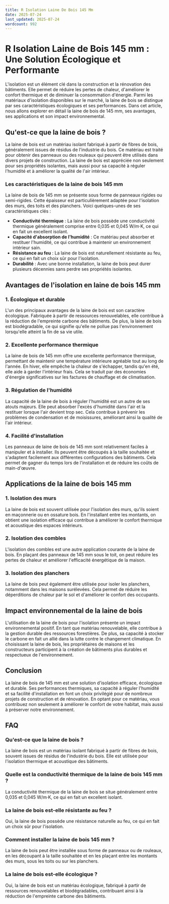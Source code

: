 ```yaml
---
title: R Isolation Laine De Bois 145 Mm
date: 2025-07-24
last_updated: 2025-07-24
wordcount: 992
---
```


# R Isolation Laine de Bois 145 mm : Une Solution Écologique et Performante

L'isolation est un élément clé dans la construction et la rénovation des bâtiments. Elle permet de réduire les pertes de chaleur, d'améliorer le confort thermique et de diminuer la consommation d'énergie. Parmi les matériaux d'isolation disponibles sur le marché, la laine de bois se distingue par ses caractéristiques écologiques et ses performances. Dans cet article, nous allons explorer en détail la laine de bois de 145 mm, ses avantages, ses applications et son impact environnemental.

## Qu'est-ce que la laine de bois ?

La laine de bois est un matériau isolant fabriqué à partir de fibres de bois, généralement issues de résidus de l'industrie du bois. Ce matériau est traité pour obtenir des panneaux ou des rouleaux qui peuvent être utilisés dans divers projets de construction. La laine de bois est appréciée non seulement pour ses propriétés isolantes, mais aussi pour sa capacité à réguler l'humidité et à améliorer la qualité de l'air intérieur.

### Les caractéristiques de la laine de bois 145 mm

La laine de bois de 145 mm se présente sous forme de panneaux rigides ou semi-rigides. Cette épaisseur est particulièrement adaptée pour l'isolation des murs, des toits et des planchers. Voici quelques-unes de ses caractéristiques clés :

- **Conductivité thermique** : La laine de bois possède une conductivité thermique généralement comprise entre 0,035 et 0,045 W/m·K, ce qui en fait un excellent isolant.
- **Capacité d'absorption de l'humidité** : Ce matériau peut absorber et restituer l'humidité, ce qui contribue à maintenir un environnement intérieur sain.
- **Résistance au feu** : La laine de bois est naturellement résistante au feu, ce qui en fait un choix sûr pour l'isolation.
- **Durabilité** : Avec une bonne installation, la laine de bois peut durer plusieurs décennies sans perdre ses propriétés isolantes.

## Avantages de l'isolation en laine de bois 145 mm

### 1. Écologique et durable

L'un des principaux avantages de la laine de bois est son caractère écologique. Fabriquée à partir de ressources renouvelables, elle contribue à la réduction de l'empreinte carbone des bâtiments. De plus, la laine de bois est biodégradable, ce qui signifie qu'elle ne pollue pas l'environnement lorsqu'elle atteint la fin de sa vie utile.

### 2. Excellente performance thermique

La laine de bois de 145 mm offre une excellente performance thermique, permettant de maintenir une température intérieure agréable tout au long de l'année. En hiver, elle empêche la chaleur de s'échapper, tandis qu'en été, elle aide à garder l'intérieur frais. Cela se traduit par des économies d'énergie significatives sur les factures de chauffage et de climatisation.

### 3. Régulation de l'humidité

La capacité de la laine de bois à réguler l'humidité est un autre de ses atouts majeurs. Elle peut absorber l'excès d'humidité dans l'air et la restituer lorsque l'air devient trop sec. Cela contribue à prévenir les problèmes de condensation et de moisissures, améliorant ainsi la qualité de l'air intérieur.

### 4. Facilité d'installation

Les panneaux de laine de bois de 145 mm sont relativement faciles à manipuler et à installer. Ils peuvent être découpés à la taille souhaitée et s'adaptent facilement aux différentes configurations des bâtiments. Cela permet de gagner du temps lors de l'installation et de réduire les coûts de main-d'œuvre.

## Applications de la laine de bois 145 mm

### 1. Isolation des murs

La laine de bois est souvent utilisée pour l'isolation des murs, qu'ils soient en maçonnerie ou en ossature bois. En l'installant entre les montants, on obtient une isolation efficace qui contribue à améliorer le confort thermique et acoustique des espaces intérieurs.

### 2. Isolation des combles

L'isolation des combles est une autre application courante de la laine de bois. En plaçant des panneaux de 145 mm sous le toit, on peut réduire les pertes de chaleur et améliorer l'efficacité énergétique de la maison.

### 3. Isolation des planchers

La laine de bois peut également être utilisée pour isoler les planchers, notamment dans les maisons surélevées. Cela permet de réduire les déperditions de chaleur par le sol et d'améliorer le confort des occupants.

## Impact environnemental de la laine de bois

L'utilisation de la laine de bois pour l'isolation présente un impact environnemental positif. En tant que matériau renouvelable, elle contribue à la gestion durable des ressources forestières. De plus, sa capacité à stocker le carbone en fait un allié dans la lutte contre le changement climatique. En choisissant la laine de bois, les propriétaires de maisons et les constructeurs participent à la création de bâtiments plus durables et respectueux de l'environnement.

## Conclusion

La laine de bois de 145 mm est une solution d'isolation efficace, écologique et durable. Ses performances thermiques, sa capacité à réguler l'humidité et sa facilité d'installation en font un choix privilégié pour de nombreux projets de construction et de rénovation. En optant pour ce matériau, vous contribuez non seulement à améliorer le confort de votre habitat, mais aussi à préserver notre environnement.

## FAQ

### Qu'est-ce que la laine de bois ?

La laine de bois est un matériau isolant fabriqué à partir de fibres de bois, souvent issues de résidus de l'industrie du bois. Elle est utilisée pour l'isolation thermique et acoustique des bâtiments.

### Quelle est la conductivité thermique de la laine de bois 145 mm ?

La conductivité thermique de la laine de bois se situe généralement entre 0,035 et 0,045 W/m·K, ce qui en fait un excellent isolant.

### La laine de bois est-elle résistante au feu ?

Oui, la laine de bois possède une résistance naturelle au feu, ce qui en fait un choix sûr pour l'isolation.

### Comment installer la laine de bois 145 mm ?

La laine de bois peut être installée sous forme de panneaux ou de rouleaux, en les découpant à la taille souhaitée et en les plaçant entre les montants des murs, sous les toits ou sur les planchers.

### La laine de bois est-elle écologique ?

Oui, la laine de bois est un matériau écologique, fabriqué à partir de ressources renouvelables et biodégradables, contribuant ainsi à la réduction de l'empreinte carbone des bâtiments.